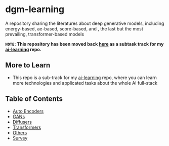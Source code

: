 # dgm-learning
A repository sharing the literatures about deep generative models, including energy-based, ae-based, score-based, and , the last but the most prevailing, transformer-based models


**`NOTE`: This repository has been moved back [here](https://github.com/Strivin0311/ai-learning/tree/main/techs/dl/dgm) as a subtask track for my [ai-learning](https://github.com/Strivin0311/ai-learning) repo.**


## More to Learn

* This repo is a sub-track for my [ai-learning](https://github.com/Strivin0311/ai-learning) repo, where you can learn more technologies and applicated tasks about the whole AI full-stack



## Table of Contents
* [Auto Encoders](./auto-encoders.md)
* [GANs](./gans/README.md)
* [Diffusers](./diffusers/README.md)
* [Transformers](./transformers/)
* [Others](./others.md)
* [Survey](./survey.md)